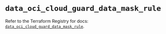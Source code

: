 # `data_oci_cloud_guard_data_mask_rule`

Refer to the Terraform Registry for docs: [`data_oci_cloud_guard_data_mask_rule`](https://registry.terraform.io/providers/oracle/oci/7.19.0/docs/data-sources/cloud_guard_data_mask_rule).
